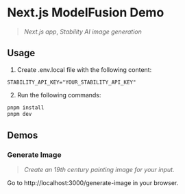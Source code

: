 # Next.js ModelFusion Demo

> _Next.js app_, _Stability AI image generation_

## Usage

1. Create .env.local file with the following content:

```
STABILITY_API_KEY="YOUR_STABILITY_API_KEY"
```

2. Run the following commands:

```sh
pnpm install
pnpm dev
```

## Demos

### Generate Image

> _Create an 19th century painting image for your input._

Go to http://localhost:3000/generate-image in your browser.
